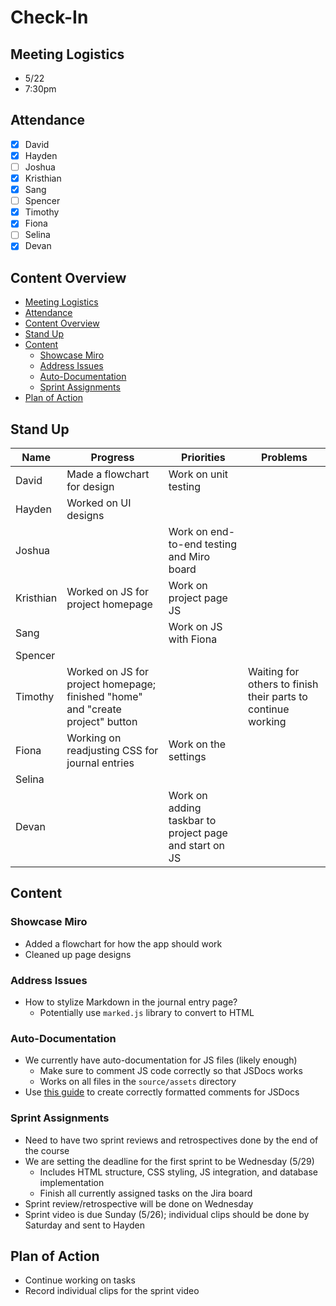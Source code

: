 # Check-In

## Meeting Logistics
- 5/22
- 7:30pm

## Attendance
- [x] David
- [x] Hayden
- [ ] Joshua
- [x] Kristhian
- [x] Sang
- [ ] Spencer
- [x] Timothy
- [x] Fiona
- [ ] Selina
- [x] Devan

## Content Overview
- [Meeting Logistics](#meeting-logistics)
- [Attendance](#attendance)
- [Content Overview](#content-overview)
- [Stand Up](#stand-up)
- [Content](#content)
  - [Showcase Miro](#showcase-miro)
  - [Address Issues](#address-issues)
  - [Auto-Documentation](#auto-documentation)
  - [Sprint Assignments](#sprint-assignments)
- [Plan of Action](#plan-of-action)

## Stand Up
| Name | Progress | Priorities | Problems |
| --- | --- | --- | --- |
| David | Made a flowchart for design | Work on unit testing |  |
| Hayden | Worked on UI designs |  |  |
| Joshua |  | Work on end-to-end testing and Miro board |  |
| Kristhian | Worked on JS for project homepage | Work on project page JS |  |
| Sang |  | Work on JS with Fiona |  |
| Spencer |  |  |  |
| Timothy | Worked on JS for project homepage; finished "home" and "create project" button |  | Waiting for others to finish their parts to continue working |
| Fiona | Working on readjusting CSS for journal entries | Work on the settings |  |
| Selina |  |  |  |
| Devan |  | Work on adding taskbar to project page and start on JS |  |

## Content


### Showcase Miro
- Added a flowchart for how the app should work
- Cleaned up page designs

### Address Issues
- How to stylize Markdown in the journal entry page?
  - Potentially use `marked.js` library to convert to HTML

### Auto-Documentation
- We currently have auto-documentation for JS files (likely enough)
  - Make sure to comment JS code correctly so that JSDocs works
  - Works on all files in the `source/assets` directory
- Use [this guide](https://michaelcurrin.github.io/dev-cheatsheets/cheatsheets/javascript/general/jsdoc.html) to create correctly formatted comments for JSDocs

### Sprint Assignments
- Need to have two sprint reviews and retrospectives done by the end of the course
- We are setting the deadline for the first sprint to be Wednesday (5/29)
  - Includes HTML structure, CSS styling, JS integration, and database implementation
  - Finish all currently assigned tasks on the Jira board
- Sprint review/retrospective will be done on Wednesday
- Sprint video is due Sunday (5/26); individual clips should be done by Saturday and sent to Hayden

## Plan of Action
- Continue working on tasks
- Record individual clips for the sprint video